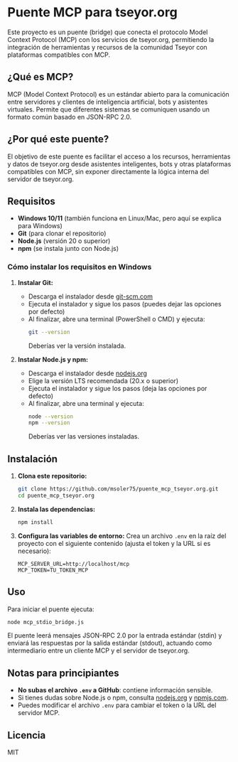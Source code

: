 # Puente MCP para tseyor.org

Este proyecto es un puente (bridge) que conecta el protocolo Model Context Protocol (MCP) con los servicios de tseyor.org, permitiendo la integración de herramientas y recursos de la comunidad Tseyor con plataformas compatibles con MCP.

## ¿Qué es MCP?
MCP (Model Context Protocol) es un estándar abierto para la comunicación entre servidores y clientes de inteligencia artificial, bots y asistentes virtuales. Permite que diferentes sistemas se comuniquen usando un formato común basado en JSON-RPC 2.0.

## ¿Por qué este puente?
El objetivo de este puente es facilitar el acceso a los recursos, herramientas y datos de tseyor.org desde asistentes inteligentes, bots y otras plataformas compatibles con MCP, sin exponer directamente la lógica interna del servidor de tseyor.org.

## Requisitos

- **Windows 10/11** (también funciona en Linux/Mac, pero aquí se explica para Windows)
- **Git** (para clonar el repositorio)
- **Node.js** (versión 20 o superior)
- **npm** (se instala junto con Node.js)

### Cómo instalar los requisitos en Windows

1. **Instalar Git:**
   - Descarga el instalador desde [git-scm.com](https://git-scm.com/download/win)
   - Ejecuta el instalador y sigue los pasos (puedes dejar las opciones por defecto)
   - Al finalizar, abre una terminal (PowerShell o CMD) y ejecuta:
     ```sh
     git --version
     ```
     Deberías ver la versión instalada.

2. **Instalar Node.js y npm:**
   - Descarga el instalador desde [nodejs.org](https://nodejs.org/)
   - Elige la versión LTS recomendada (20.x o superior)
   - Ejecuta el instalador y sigue los pasos (deja las opciones por defecto)
   - Al finalizar, abre una terminal y ejecuta:
     ```sh
     node --version
     npm --version
     ```
     Deberías ver las versiones instaladas.

## Instalación

1. **Clona este repositorio:**
   ```sh
   git clone https://github.com/msoler75/puente_mcp_tseyor.org.git
   cd puente_mcp_tseyor.org
   ```

2. **Instala las dependencias:**
   ```sh
   npm install
   ```

3. **Configura las variables de entorno:**
   Crea un archivo `.env` en la raíz del proyecto con el siguiente contenido (ajusta el token y la URL si es necesario):
   ```env
   MCP_SERVER_URL=http://localhost/mcp
   MCP_TOKEN=TU_TOKEN_MCP
   ```

## Uso

Para iniciar el puente ejecuta:
```sh
node mcp_stdio_bridge.js
```

El puente leerá mensajes JSON-RPC 2.0 por la entrada estándar (stdin) y enviará las respuestas por la salida estándar (stdout), actuando como intermediario entre un cliente MCP y el servidor de tseyor.org.

## Notas para principiantes
- **No subas el archivo `.env` a GitHub**: contiene información sensible.
- Si tienes dudas sobre Node.js o npm, consulta [nodejs.org](https://nodejs.org/) y [npmjs.com](https://www.npmjs.com/).
- Puedes modificar el archivo `.env` para cambiar el token o la URL del servidor MCP.

## Licencia
MIT
